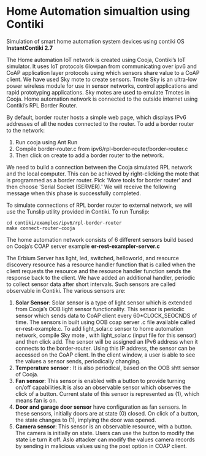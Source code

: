 # Home Automation simualtion using Contiki
Simulation of smart home automation system devices using contiki OS __InstantContiki 2.7__

The Home automation IoT network is created using Cooja, Contiki’s IoT simulator. It uses IoT protocols
6lowpan from communicating over ipv6 and CoAP application layer protocols using which sensors share value
to a CoAP client. We have used Sky mote to create sensors. Tmote Sky is an ultra-low power wireless module
for use in sensor networks, control applications and rapid prototyping applications. Sky motes are used to
emulate Tmotes in Cooja. Home automation network is connected to the outside internet using Contiki’s RPL
Border Router.

By default, border router hosts a simple web page, which displays IPv6 addresses of all the nodes connected to
the router. To add a border router to the network:
1. Run cooja using Ant Run
2. Compile border-router.c from ipv6/rpl-border-router/border-router.c
3. Then click on create to add a border router to the network.

We need to build a connection between the Cooja simulated RPL network and the local computer. This
can be achieved by right-clicking the mote that is programmed as a border router. Pick 'More tools for
border router' and then choose 'Serial Socket (SERVER).' We will receive the following message when
this phase is successfully completed.

To simulate connections of RPL border router to external network, we will use the Tunslip utility
provided in Contiki. To run Tunslip:
```
cd contiki/examples/ipv6/rpl-border-router
make connect-router-cooja
```
The home automation network consists of 6 different sensors build based on Cooja’s COAP server example
__er-rest-exampler-server.c__

The Erbium Server has light, led, switched, helloworld, and resource discovery resource has a resource handler
function that is called when the client requests the resource and the resource handler function sends the response
back to the client. We have added an additional handler, periodic to collect sensor data after short intervals. Such
sensors are called observable in Contiki.
The various sensors are:
1) __Solar Sensor__: Solar sensor is a type of light sensor which is extended from Cooja’s OOB light sensor
functionality. This sensor is periodic sensor which sends data to CoAP client every
60*CLOCK_SEOCNDS of time. The sensors in built using OOB coap server .c file available called
er-rest-example.c. To add light_solar.c sensor to home automation network, compile Sky mote , with light_solar.c (input
file for this sensor) and then click add. The sensor will be assigned an IPv6 address when it connects to
the border-router. Using this IP address, the sensor can be accessed on the CoAP client. In the client
window, a user is able to see the values a sensor sends, periodically changing.
2) __Temperature sensor__ : It is also periodical, based on the OOB shtt sensor of Cooja.
3) __Fan sensor__: This sensor is enabled with a button to provide turning on/off capabilities.It is also an observable
sensor which observes the click of a button. Current state of this sensor is represented as (1), which means fan is
on.
4) __Door and garage door sensor__ have configuration as fan sensors. In these sensors, initially doors are at state (0)
closed. On click of a button, the state changes to (1), implying the door was opened.
5) __Camera sensor__: This sensor is an observable resource, with a button. The camera is initially on state. Users can use
the button to modify the state i.e turn it off. Aslo attacker can modify the values camera records by sending in
malicious values using the post option in COAP client.
